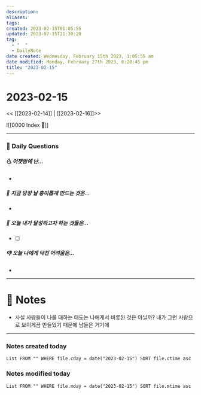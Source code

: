 ```yaml
---
description:
aliases: 
tags: 
created: 2023-02-15T01:05:55
updated: 2023-07-15T21:30:20
tag:
  - "  "
  - DailyNote
date created: Wednesday, February 15th 2023, 1:05:55 am
date modified: Monday, February 27th 2023, 6:20:45 pm
title: "2023-02-15"
---
```


# 2023-02-15

<< [[2023-02-14]] | [[2023-02-16]]>>

![[0000 Index 🔗]]

---

### 📅 Daily Questions

##### 🌜 어젯밤에 난...

- 

##### 🙌 지금 당장 날 흥미롭게 만드는 것은...

- 

##### 🚀 오늘 내가 달성하고자 하는 것들은...

- [ ] 

##### 👎 오늘 나에게 닥친 어려움은...

- 

---

# 📝 Notes

- 사실 사람들이 나를 대하는 태도는 나에게서 비롯된 것은 아닐까? 내가 그런 사람으로 보이게끔 만들었기 때문에 남들은 거기에 

---

### Notes created today

```dataview
List FROM "" WHERE file.cday = date("2023-02-15") SORT file.ctime asc
```

### Notes modified today

```dataview
List FROM "" WHERE file.mday = date("2023-02-15") SORT file.mtime asc
```
